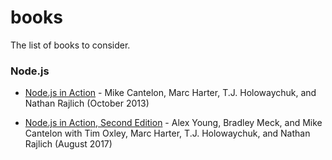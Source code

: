 # books
The list of books to consider.

### Node.js

* [Node.js in Action](https://www.manning.com/books/node-js-in-action) - Mike Cantelon, Marc Harter, T.J. Holowaychuk, 
 and Nathan Rajlich (October 2013)

* [Node.js in Action, Second Edition](https://www.manning.com/books/node-js-in-action-second-edition) - Alex Young, 
 Bradley Meck, and Mike Cantelon with Tim Oxley, Marc Harter, T.J. Holowaychuk, and Nathan Rajlich (August 2017)
